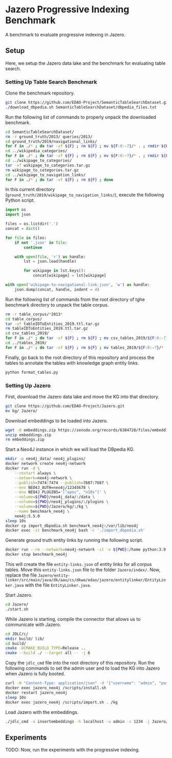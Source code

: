 # Jazero Progressive Indexing Benchmark
A benchmark to evaluate progressive indexing in Jazero.

## Setup
Here, we setup the Jazero data lake and the benchmark for evaluating table search.

### Setting Up Table Search Benchmark
Clone the benchmark repository.

```bash
git clone https://github.com/EDAO-Project/SemanticTableSearchDataset.git
./download_dbpedia.sh SemanticTableSearchDataset/dbpedia_files.txt
```

Run the following list of commands to properly unpack the downloaded benchmark.

```bash
cd SemanticTableSearchDataset/
rm -r ground_truth/2013/ queries/2013/
cd ground_truth/2019/navigational_links/
for F in ./* ; do tar -xf ${F} ; rm ${F} ; mv ${F:0:-7}/* . ; rmdir ${F:0:-7} ; done
cd ../wikipedia_categories/
for F in ./* ; do tar -xf ${F} ; rm ${F} ; mv ${F:0:-7}/* . ; rmdir ${F:0:-7} ; done
cd ../wikipage_to_categories/
tar -xf wikipage_to_categories.tar.gz
rm wikipage_to_categories.tar.gz
cd ../wikipage_to_navigation_links/
for F in ./* ; do tar -xf ${F} ; rm ${F} ; done
```

In this current directory (`ground_truth/2019/wikipage_to_navigation_links/`), execute the following Python script.

```python
import os
import json

files = os.listdir('.')
concat = dict()

for file in files:
    if not '.json' in file:
        continue

    with open(file, 'r') as handle:
        lst = json.load(handle)

        for wikipage in lst.keys():
            concat[wikipage] = lst[wikipage]

with open('wikipage-to-navigational-link.json', 'w') as handle:
    json.dump(concat, handle, indent = 4)
```

Run the following list of commands from the root directory of tghe benchmark directory to unpack the table corpus.

```bash
rm -r table_corpus/*2013*
cd table_corpus/
tar -xf tableIDToEntities_2019.ttl.tar.gz
rm tableIDToEntities_2019.ttl.tar.gz
cd csv_tables_2019/
for F in ./* ; do tar -xf ${F} ; rm ${F} ; mv csv_tables_2019/${F:0:-7}/* . ; done && rm -rf csv_tables_2019
cd ../tables_2019/
for F in ./* ; do tar -xf ${F} ; rm ${F} ; mv tables_2019/${F:0:-7}/* . ; done && rm -r tables_2019/
```

Finally, go back to the root directory of this repository and process the tables to annotate the tables with knowledge graph entity links.

```bash
python format_tables.py
```

### Setting Up Jazero
First, download the Jazero data lake and move the KG into that directory.

```bash
git clone https://github.com/EDAO-Project/Jazero.git
mv kg/ Jazero/
```

Download embeddings to be loaded into Jazero.

```bash
wget -O embeddings.zip https://zenodo.org/records/6384728/files/embeddings.zip?download=1
unzip embeddings.zip
rm embeddings.zip
```

Start a Neo4J instance in which we will load the DBpedia KG.

```bash
mkdir -p neo4j_data/ neo4j_plugins/
docker network create neo4j-network
docker run -d \
    --restart always \
    --network=neo4j-network \
    --publish=7474:7474 --publish=7687:7687 \
    --env NEO4J_AUTH=neo4j/12345678 \
    --env NEO4J_PLUGINS='["apoc", "n10s"]' \
    --volume=${PWD}/neo4j_data/:/data \
    --volume=${PWD}/neo4j_plugins/:/plugins \
    --volume=${PWD}/Jazero/kg/:/kg \
    --name benchmark_neo4j \
    neo4j:5.5.0
sleep 10s
docker cp import_dbpedia.sh benchmark_neo4j:/var/lib/neo4j
docker exec -it benchmark_neo4j bash -c './import_dbpedia.sh'
```

Generate ground truth entity links by running the following script.

```bash
docker run --rm --network=neo4j-network -it -v ${PWD}:/home python:3.9.19 bash -c "pip install neo4j && python /home/gen_entity_links.py $(docker exec benchmark_neo4j hostname -I)"
docker stop benchmark_neo4j
```

This will create the file `entity-links.json` of entity links for all corpus tables.
Move this `entity-links.json` file to the folder `Jazero/index/`.
Now, replace the file `Jazero/entity-linker/src/main/java/dk/aau/cs/dkwe/edao/jazero/entitylinker/EntityLinker.java` with the file `EntityLinker.java`.

Start Jazero.

```bash
cd Jazero/
./start.sh
```

While Jazero is starting, compile the connector that allows us to communicate with Jazero.

```bash
cd JDLC/c/
mkdir build/ lib/
cd build/
cmake -DCMAKE_BUILD_TYPE=Release ..
cmake --build ./ --target all -- -j 6
```

Copy the `jdlc_cmd` file into the root directory of this repository.
Run the following commands to set the admin user and to load the KG into Jazero when Jazero is fully booted.

```bash
curl -H "Content-Type: application/json" -d '{"username": "admin", "password": "1234"}' http://localhost:8081/set-admin
docker exec jazero_neo4j /scripts/install.sh
docker restart jazero_neo4j
sleep 10s
docker exec jazero_neo4j /scripts/import.sh . /kg
```

Load Jazero with the embeddings.

```bash
./jdlc_cmd -o insertembeddings -h localhost -u admin -c 1234 -j Jazero/ -e vectors.txt -d ' '
```

## Experiments
TODO: Now, run the experiments with the progressive indexing.

